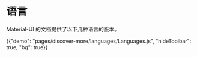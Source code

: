 # 语言

<p class="description">Material-UI 的文档提供了以下几种语言的版本。</p>

{{"demo": "pages/discover-more/languages/Languages.js", "hideToolbar": true, "bg": true}}